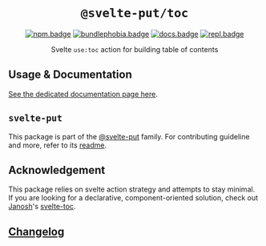 <div align="center">

# `@svelte-put/toc`

[![npm.badge]][npm] [![bundlephobia.badge]][bundlephobia] [![docs.badge]][docs] [![repl.badge]][repl]

Svelte `use:toc` action for building table of contents

</div>

## Usage & Documentation

[See the dedicated documentation page here][docs].

## `svelte-put`

This package is part of the [@svelte-put][github.monorepo] family. For contributing guideline and more, refer to its [readme][github.monorepo].

## Acknowledgement

This package relies on svelte action strategy and attempts to stay minimal. If you are looking for a declarative, component-oriented solution, check out [Janosh][janosh]'s [svelte-toc].

## [Changelog][github.changelog]

<!-- github specifics -->

[github.monorepo]: https://github.com/vnphanquang/svelte-put
[github.changelog]: https://github.com/vnphanquang/svelte-put/blob/main/packages/actions/toc/CHANGELOG.md

<!-- heading badge -->

[npm.badge]: https://img.shields.io/npm/v/@svelte-put/toc
[npm]: https://www.npmjs.com/package/@svelte-put/toc
[bundlephobia.badge]: https://img.shields.io/bundlephobia/minzip/@svelte-put/toc?label=minzipped
[bundlephobia]: https://bundlephobia.com/package/@svelte-put/toc

<!-- external resources -->

[svelte-toc]: https://github.com/janosh/svelte-toc
[janosh]: https://github.com/janosh

<!-- repl -->

[repl]: https://svelte.dev/repl/d9c896ac62cd41d49f80ffa249d292e6
[repl.badge]: https://img.shields.io/static/v1?label=&message=Svelte+REPL&logo=svelte&logoColor=fff&color=ff3e00
[docs]: https://svelte-put.vnphanquang.com/docs/toc
[docs.badge]: https://img.shields.io/badge/-Docs%20Site-blue
